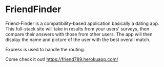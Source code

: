 # FriendFinder

Friend-Finder is a compatibility-based application basically a dating app. This full-stack site will take in results from your users' surveys, then compare their answers with those from other users. The app will then display the name and picture of the user with the best overall match.

Express is used to handle the routing.

Come check it out!
https://friend789.herokuapp.com/
